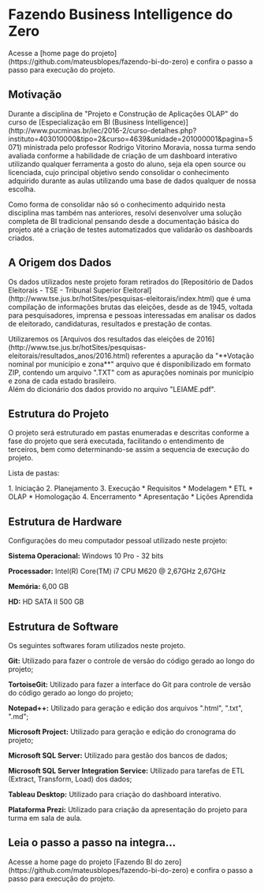 # Fazendo Business Intelligence do Zero #

  <p>Acesse a [home page do projeto](https://github.com/mateusblopes/fazendo-bi-do-zero) e confira o passo a passo para execução do projeto.</p>

## Motivação ##

  <p>Durante a disciplina de "Projeto e Construção de Aplicações OLAP" do curso de [Especialização em BI (Business Intelligence)](http://www.pucminas.br/iec/2016-2/curso-detalhes.php?instituto=403010000&tipo=2&curso=4639&unidade=201000001&pagina=5071) ministrada pelo professor Rodrigo Vitorino Moravia, nossa turma sendo avaliada conforme a habilidade de criação de um dashboard interativo utilizando qualquer ferramenta a gosto do aluno, seja ela open source ou licenciada, cujo principal objetivo sendo consolidar o conhecimento adquirido durante as aulas utilizando uma base de dados qualquer de nossa escolha.</p>
  <p>Como forma de consolidar não só o conhecimento adquirido nesta disciplina mas também nas anteriores, resolvi desenvolver uma solução completa de BI tradicional pensando desde a documentação básica do projeto até a criação de testes automatizados que validarão os dashboards criados.</p>
  
## A Origem dos Dados ##

  <p>Os dados utilizados neste projeto foram retirados do [Repositório de Dados Eleitorais - TSE - Tribunal Superior Eleitoral](http://www.tse.jus.br/hotSites/pesquisas-eleitorais/index.html) que é uma compilação de informações brutas das eleições, desde as de 1945, voltada para pesquisadores, imprensa e pessoas interessadas em analisar os dados de eleitorado, candidaturas, resultados e prestação de contas.</p>
  <p>Utilizaremos os [Arquivos dos resultados das eleições de 2016](http://www.tse.jus.br/hotSites/pesquisas-eleitorais/resultados_anos/2016.html) referentes a apuração da "**Votação nominal por município e zona**" arquivo que é disponibilizado em formato ZIP, contendo um arquivo ".TXT" com as apurações nominais por município e zona de cada estado brasileiro.<br/>
  Além do dicionário dos dados provido no arquivo "LEIAME.pdf".</p>

## Estrutura do Projeto ##

  <p>O projeto será estruturado em pastas enumeradas e descritas conforme a fase do projeto que será executada, facilitando o entendimento de terceiros, bem como determinando-se assim a sequencia de execução do projeto.</p>
  <p>Lista de pastas:</p>
  1. Iniciação
  2. Planejamento
  3. Execução
     * Requisitos
     * Modelagem
     * ETL
     * OLAP
     * Homologação
  4. Encerramento
     * Apresentação
     * Lições Aprendida

## Estrutura de Hardware ##

  <p>Configurações do meu computador pessoal utilizado neste projeto:</p>

  <p><strong>Sistema Operacional:</strong> Windows 10 Pro - 32 bits</p>
  <p><strong>Processador:</strong> Intel(R) Core(TM) i7 CPU M620 @ 2,67GHz 2,67GHz</p>
  <p><strong>Memória:</strong> 6,00 GB </p>
  <p><strong>HD:</strong> HD SATA II 500 GB</p>

## Estrutura de Software ##

  <p>Os seguintes softwares foram utilizados neste projeto.</p>
  <p><strong>Git:</strong> Utilizado para fazer o controle de versão do código gerado ao longo do projeto;</p>
  <p><strong>TortoiseGit:</strong> Utilizado para fazer a interface do Git para controle de versão do código gerado ao longo do projeto;</p>
  <p><strong>Notepad++:</strong> Utilizado para geração e edição dos arquivos ".html", ".txt", ".md";</p>
  <p><strong>Microsoft Project:</strong> Utilizado para geração e edição do cronograma do projeto;</p>
  <p><strong>Microsoft SQL Server:</strong> Utilizado para gestão dos bancos de dados;</p>
  <p><strong>Microsoft SQL Server Integration Service:</strong> Utilizado para tarefas de ETL (Extract, Transform, Load) dos dados;</p>
  <p><strong>Tableau Desktop:</strong> Utilizado para criação do dashboard interativo.</p>
  <p><strong>Plataforma Prezi:</strong> Utilizado para criação da apresentação do projeto para turma em sala de aula.</p>

## Leia o passo a passo na integra... ##

  <p>Acesse a home page do projeto [Fazendo BI do zero](https://github.com/mateusblopes/fazendo-bi-do-zero) e confira o passo a passo para execução do projeto.</p>
